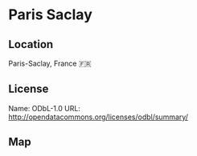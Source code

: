 # Paris Saclay
    
## Location

Paris-Saclay, France 🇫🇷

## License

Name: ODbL-1.0
URL: http://opendatacommons.org/licenses/odbl/summary/

## Map

<WorldMap topic="public-transport/rtfs-rt/Paris_Saclay/vehicle_positions/#" />
